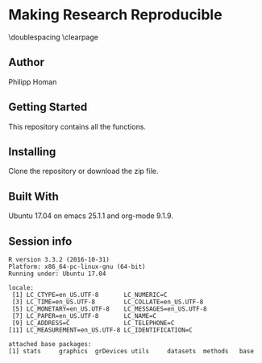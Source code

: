 
# Making Research Reproducible

\doublespacing
\clearpage


## Author

Philipp Homan <phoman1 at northwell dot edu>


## Getting Started

This repository contains all the functions. 


## Installing

Clone the repository or download the zip file.


## Built With

Ubuntu 17.04 on emacs
25.1.1 and org-mode
9.1.9.


## Session info

    R version 3.3.2 (2016-10-31)
    Platform: x86_64-pc-linux-gnu (64-bit)
    Running under: Ubuntu 17.04
    
    locale:
     [1] LC_CTYPE=en_US.UTF-8       LC_NUMERIC=C              
     [3] LC_TIME=en_US.UTF-8        LC_COLLATE=en_US.UTF-8    
     [5] LC_MONETARY=en_US.UTF-8    LC_MESSAGES=en_US.UTF-8   
     [7] LC_PAPER=en_US.UTF-8       LC_NAME=C                 
     [9] LC_ADDRESS=C               LC_TELEPHONE=C            
    [11] LC_MEASUREMENT=en_US.UTF-8 LC_IDENTIFICATION=C       
    
    attached base packages:
    [1] stats     graphics  grDevices utils     datasets  methods   base

